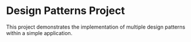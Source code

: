 # Design Patterns Project

This project demonstrates the implementation of multiple design patterns within a simple application.
